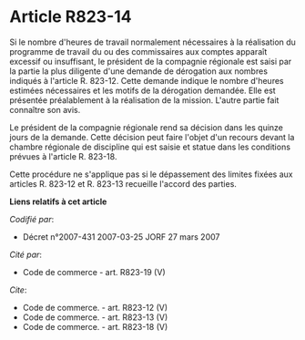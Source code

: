 # Article R823-14

Si le nombre d'heures de travail normalement nécessaires à la réalisation du programme de travail du ou des commissaires aux
comptes apparaît excessif ou insuffisant, le président de la compagnie régionale est saisi par la partie la plus diligente
d'une demande de dérogation aux nombres indiqués à l'article R. 823-12. Cette demande indique le nombre d'heures estimées
nécessaires et les motifs de la dérogation demandée. Elle est présentée préalablement à la réalisation de la mission. L'autre
partie fait connaître son avis.

Le président de la compagnie régionale rend sa décision dans les quinze jours de la demande. Cette décision peut faire
l'objet d'un recours devant la chambre régionale de discipline qui est saisie et statue dans les conditions prévues à
l'article R. 823-18.

Cette procédure ne s'applique pas si le dépassement des limites fixées aux articles R. 823-12 et R. 823-13 recueille l'accord
des parties.

**Liens relatifs à cet article**

_Codifié par_:

  - Décret n°2007-431 2007-03-25 JORF 27 mars 2007

_Cité par_:

  - Code de commerce - art. R823-19 (V)

_Cite_:

  - Code de commerce. - art. R823-12 (V)
  - Code de commerce. - art. R823-13 (V)
  - Code de commerce. - art. R823-18 (V)
